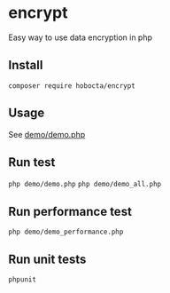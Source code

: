 # encrypt
Easy way to use data encryption in php

## Install
`composer require hobocta/encrypt`

## Usage
See [demo/demo.php](demo/demo.php)

## Run test
`php demo/demo.php`
`php demo/demo_all.php`

## Run performance test
`php demo/demo_performance.php`

## Run unit tests
`phpunit`
